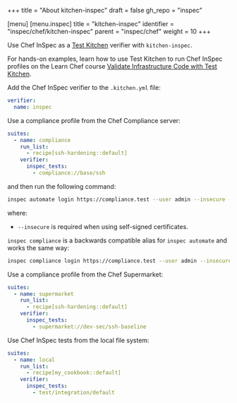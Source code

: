 +++
title = "About kitchen-inspec"
draft = false
gh_repo = "inspec"

[menu]
  [menu.inspec]
    title = "kitchen-inspec"
    identifier = "inspec/chef/kitchen-inspec"
    parent = "inspec/chef"
    weight = 10
+++

Use Chef InSpec as a [Test Kitchen](https://kitchen.ci/) verifier with `kitchen-inspec`.

For hands-on examples, learn how to use Test Kitchen to run Chef InSpec profiles on the Learn Chef course [Validate Infrastructure Code with Test Kitchen](https://learn.chef.io/courses/course-v1:chef+LocalDev101+Perpetual/about).

Add the Chef InSpec verifier to the `.kitchen.yml` file:

```yaml
verifier:
  name: inspec
```

Use a compliance profile from the Chef Compliance server:

```yaml
suites:
  - name: compliance
    run_list:
      - recipe[ssh-hardening::default]
    verifier:
      inspec_tests:
        - compliance://base/ssh
```

and then run the following command:

```bash
inspec automate login https://compliance.test --user admin --insecure --token ''
```

where:

- `--insecure` is required when using self-signed certificates.

`inspec compliance` is a backwards compatible alias for `inspec automate` and works the same way:

```bash
inspec compliance login https://compliance.test --user admin --insecure --token ''
```

Use a compliance profile from the Chef Supermarket:

```yaml
suites:
  - name: supermarket
    run_list:
      - recipe[ssh-hardening::default]
    verifier:
      inspec_tests:
        - supermarket://dev-sec/ssh-baseline
```

Use Chef InSpec tests from the local file system:

```yaml
suites:
  - name: local
    run_list:
      - recipe[my_cookbook::default]
    verifier:
      inspec_tests:
        - test/integration/default
```
